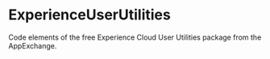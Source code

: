 # ExperienceUserUtilities
Code elements of the free Experience Cloud User Utilities package from the AppExchange.
